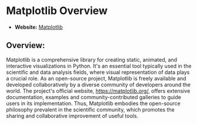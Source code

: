 # Matplotlib Overview

- **Website:** [Matplotlib](https://matplotlib.org/)

## Overview:

Matplotlib is a comprehensive library for creating static, animated, and interactive visualizations in Python. It's an essential tool typically used in the scientific and data analysis fields, where visual representation of data plays a crucial role. As an open-source project, Matplotlib is freely available and developed collaboratively by a diverse community of developers around the world. The project's official website, https://matplotlib.org/, offers extensive documentation, examples and community-contributed galleries to guide users in its implementation. Thus, Matplotlib embodies the open-source philosophy prevalent in the scientific community, which promotes the sharing and collaborative improvement of useful tools. 
